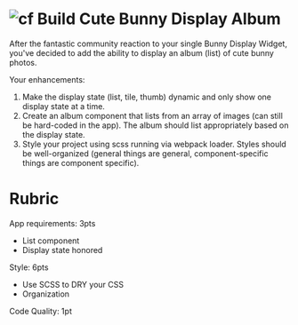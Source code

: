 ![cf](http://i.imgur.com/7v5ASc8.png) Build Cute Bunny Display Album
===

After the fantastic community reaction to your single Bunny Display Widget, you've decided to add the ability
to display an album (list) of cute bunny photos.

Your enhancements:
1. Make the display state (list, tile, thumb) dynamic and only show one display state at a time.
2. Create an album component that lists from an array of images (can still be hard-coded in the app).
The album should list appropriately based on the display state.
3. Style your project using scss running via webpack loader. Styles should be well-organized (general things
are general, component-specific things are component specific).

# Rubric
App requirements: 3pts
  - List component
  - Display state honored

Style: 6pts
  - Use SCSS to DRY your CSS
  - Organization
  
Code Quality: 1pt
